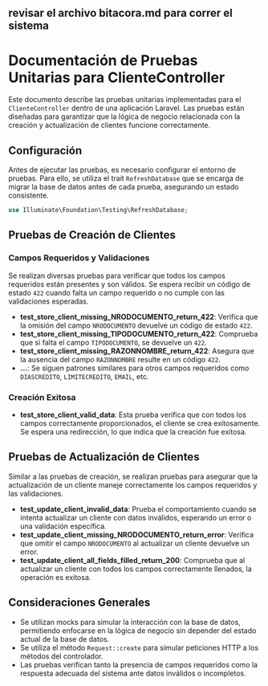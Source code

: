 ## revisar el archivo bitacora.md para correr el sistema

    
# Documentación de Pruebas Unitarias para ClienteController

Este documento describe las pruebas unitarias implementadas para el `ClienteController` dentro de una aplicación Laravel. Las pruebas están diseñadas para garantizar que la lógica de negocio relacionada con la creación y actualización de clientes funcione correctamente.

## Configuración

Antes de ejecutar las pruebas, es necesario configurar el entorno de pruebas. Para ello, se utiliza el trait `RefreshDatabase` que se encarga de migrar la base de datos antes de cada prueba, asegurando un estado consistente.

```php
use Illuminate\Foundation\Testing\RefreshDatabase;
```

## Pruebas de Creación de Clientes

### Campos Requeridos y Validaciones

Se realizan diversas pruebas para verificar que todos los campos requeridos están presentes y son válidos. Se espera recibir un código de estado `422` cuando falta un campo requerido o no cumple con las validaciones esperadas.

- **test_store_client_missing_NRODOCUMENTO_return_422**: Verifica que la omisión del campo `NRODOCUMENTO` devuelve un código de estado `422`.
- **test_store_client_missing_TIPODOCUMENTO_return_422**: Comprueba que si falta el campo `TIPODOCUMENTO`, se devuelve un `422`.
- **test_store_client_missing_RAZONNOMBRE_return_422**: Asegura que la ausencia del campo `RAZONNOMBRE` resulte en un código `422`.
- **...**: Se siguen patrones similares para otros campos requeridos como `DIASCREDITO`, `LIMITECREDITO`, `EMAIL`, etc.

### Creación Exitosa

- **test_store_client_valid_data**: Esta prueba verifica que con todos los campos correctamente proporcionados, el cliente se crea exitosamente. Se espera una redirección, lo que indica que la creación fue exitosa.

## Pruebas de Actualización de Clientes

Similar a las pruebas de creación, se realizan pruebas para asegurar que la actualización de un cliente maneje correctamente los campos requeridos y las validaciones.

- **test_update_client_invalid_data**: Prueba el comportamiento cuando se intenta actualizar un cliente con datos inválidos, esperando un error o una validación específica.
- **test_update_client_missing_NRODOCUMENTO_return_error**: Verifica que omitir el campo `NRODOCUMENTO` al actualizar un cliente devuelve un error.
- **test_update_client_all_fields_filled_return_200**: Comprueba que al actualizar un cliente con todos los campos correctamente llenados, la operación es exitosa.

## Consideraciones Generales

- Se utilizan mocks para simular la interacción con la base de datos, permitiendo enfocarse en la lógica de negocio sin depender del estado actual de la base de datos.
- Se utiliza el método `Request::create` para simular peticiones HTTP a los métodos del controlador.
- Las pruebas verifican tanto la presencia de campos requeridos como la respuesta adecuada del sistema ante datos inválidos o incompletos.